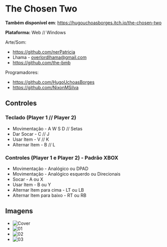 # The Chosen Two

**Também disponível em**: https://hugouchoasborges.itch.io/the-chosen-two

**Plataforma:** Web // Windows

Arte/Som:
- https://github.com/nerPatricia
- Lhama - overlordlhama@gmail.com
- https://github.com/the-bmb

Programadores: 
- https://github.com/HugoUchoasBorges 
- https://github.com/NixonMSilva


## Controles

### Teclado (Player 1 // Player 2)

- Movimentação - A W S D // Setas
- Dar Socar - C //  J
- Usar Item - V // K
- Alternar Item - B // L

### Controles (Player 1 e  Player 2) - Padrão XBOX
- Movimentação - Analógico ou DPAD
- Movimentação - Analógico esquerdo ou Direcionais
- Socar - A ou X
- Usar Item - B ou Y
- Alternar Item para cima - LT ou LB
- Alternar Item para baixo - RT ou RB

## Imagens

- ![Cover](https://img.itch.zone/aW1nLzIxMzEwNTIucG5n/315x250%23c/FobvXF.png)
- ![01](https://img.itch.zone/aW1hZ2UvNDI1MzU4LzIxMzEwNTQuanBlZw==/original/4Okuu1.jpeg)
- ![02](https://img.itch.zone/aW1hZ2UvNDI1MzU4LzIxMzEwNTUuanBlZw==/original/S0nzNN.jpeg)
- ![03](https://img.itch.zone/aW1hZ2UvNDI1MzU4LzIxMzEwNTMuanBlZw==/original/H2RigD.jpeg)
